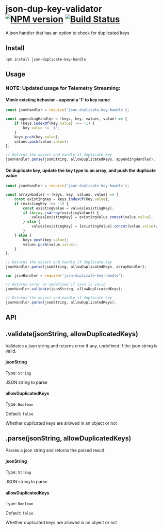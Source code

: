 # json-dup-key-validator [![NPM version](https://img.shields.io/npm/v/json-duplicate-key-handle.svg)](https://www.npmjs.com/package/json-duplicate-key-handle) [![Build Status](https://travis-ci.org/jackyjieliu/json-duplicate-key-handle.svg?branch=master)](https://travis-ci.org/jackyjieliu/json-duplicate-key-handle)

A json handler that has an option to check for duplicated keys

## Install
`npm install json-duplicate-key-handle`
## Usage

### NOTE: Updated usage for Telemetry Streaming:
#### Mimic existing behavior - append a '1' to key name
```js
const jsonHandler = require('json-duplicate-key-handle');

const appendingHandler = (keys, key, values, value) => {
    if (keys.indexOf(key.value) !== -1) {
        key.value += '1';
    }
    keys.push(key.value);
    values.push(value.value);
};

// Returns the object and handle if duplicate key
jsonHandler.parse(jsonString, allowDuplicatedKeys, appendingHandler);
```

#### On duplicate key, update the key type to an array, and push the duplicate value
```js
const jsonHandler = require('json-duplicate-key-handle');

const arrayHandler = (keys, key, values, value) => {
    const existingKey = keys.indexOf(key.value);
    if (existingKey !== -1) {
        const existingValue = values[existingKey];
        if (Array.isArray(existingValue)) {
            values[existingKey] = existingValue.concat(value.value);
        } else {
            values[existingKey] = [existingValue].concat(value.value);
        }
    } else {
        keys.push(key.value);
        values.push(value.value);
    }
};

// Returns the object and handle if duplicate key
jsonHandler.parse(jsonString, allowDuplicatedKeys, arrayHandler);
```

```js
var jsonHandler = require('json-duplicate-key-handle');

// Returns error or undefined if json is valid
jsonHandler.validate(jsonString, allowDuplicatedKeys);

// Returns the object and handle if duplicate key
jsonHandler.parse(jsonString, allowDuplicatedKeys);
```
## API
## .validate(jsonString, allowDuplicatedKeys)
Validates a json string and returns error if any, undefined if the json string is valid.
#### jsonString
Type: `String`

JSON string to parse
#### allowDuplicatedKeys
Type: `Boolean`

Default: `false`

Whether duplicated keys are allowed in an object or not

## .parse(jsonString, allowDuplicatedKeys)
Parses a json string and returns the parsed result
#### jsonString
Type: `String`

JSON string to parse
#### allowDuplicatedKeys
Type: `Boolean`

Default: `false`

Whether duplicated keys are allowed in an object or not